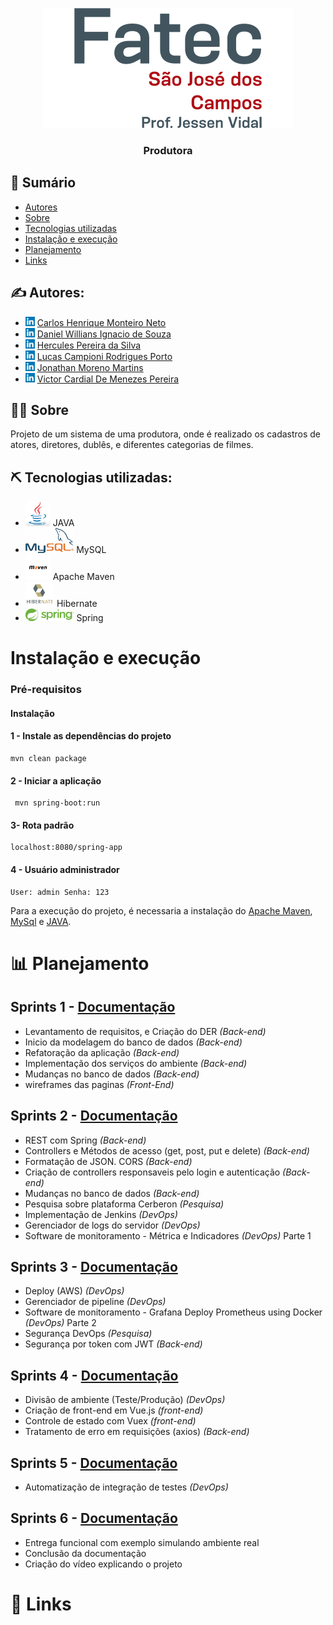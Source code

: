<p align="center">
  <a href="" rel="noopener">
 <img src="imagem/logo_fatecsjc.png" alt="Project logo"></a>
</p>

<h3 align="center">Produtora</h3>


## 📝 Sumário

- [Autores](#authors)
- [Sobre](#about)
- [Tecnologias utilizadas](#tech_utilizadas)
- [Instalação e execução](#install)
- [Planejamento](#planejamento)
- [Links](#links)

## ✍️ Autores:  <a name = "authors"></a>
- <img src="imagem\linkedln.png" height=15px> [Carlos Henrique Monteiro Neto ](https://www.linkedin.com/in/carlos-henrique-monteiro-neto-b62a0413a/) 
- <img src="imagem\linkedln.png" height=15px> [Daniel Willians Ignacio de Souza](https://www.linkedin.com/in/danielwisouza/)
- <img src="imagem\linkedln.png" height=15px> [Hercules Pereira da Silva](https://www.linkedin.com/in/hercules-pereira-03189711a/) 
- <img src="imagem\linkedln.png" height=15px> [Lucas Campioni Rodrigues Porto](https://www.linkedin.com/in/lucascampioni/) 
- <img src="imagem\linkedln.png" height=15px> [Jonathan Moreno Martins](https://www.linkedin.com/in/jonathanmmartins/) 
- <img src="imagem\linkedln.png" height=15px> [Victor Cardial De Menezes Pereira]() 

## 🕵🏼 Sobre <a name = "about"></a>

Projeto de um sistema de uma produtora, onde é realizado os cadastros de atores, diretores, dublês, e diferentes categorias de filmes.


## ⛏️ Tecnologias utilizadas:  <a name = "tech_utilizadas"></a>
- [<img src="imagem\java.jpg" height=40px>](https://www.oracle.com/br/Java/) JAVA
- [<img src="imagem\mysql.png" height=40px>](https://www.mysql.com//) MySQL
- [<img src="imagem\maven.jpg" height=40px>](https://maven.apache.org/) Apache Maven
- [<img src="imagem\hibernate.png" height=40px>](https://hibernate.org/) Hibernate
- [<img src="imagem\spring.png" height=20px>](https://spring.io/) Spring


#  Instalação e execução  <a name = "tinstall"></a>
### Pré-requisitos

#### Instalação

#### 1 - Instale as dependências do projeto
```
mvn clean package
```
#### 2 - Iniciar a aplicação
```
 mvn spring-boot:run
```
#### 3- Rota padrão
```
localhost:8080/spring-app
```
#### 4 - Usuário administrador
```
User: admin Senha: 123
```
Para a execução do projeto, é necessaria a instalação do [Apache Maven](#tecnologias-utilizadas), [MySql](#tecnologias-utilizadas) e [JAVA](#tecnologias-utilizadas).

# 📊 Planejamento <a name = "planejamento"></a>
## Sprints 1 - [Documentação](https://github.com/herculespsilva/spring-boot-produtora/tree/master/docs/1entrega.md)
- Levantamento de requisitos, e Criação do DER *(Back-end)*
- Inicio da modelagem do banco de dados *(Back-end)*
- Refatoração da aplicação *(Back-end)*
- Implementação dos serviços do ambiente *(Back-end)*
- Mudanças no banco de dados *(Back-end)*
- wireframes das paginas *(Front-End)*

## Sprints 2 - [Documentação](https://github.com/herculespsilva/spring-boot-produtora/tree/master/docs/2entrega.md)
- REST com Spring *(Back-end)*
- Controllers e Métodos de acesso (get, post, put e delete) *(Back-end)*
- Formatação de JSON. CORS *(Back-end)*
- Criação de controllers responsaveis pelo login e autenticação *(Back-end)*
- Mudanças no banco de dados *(Back-end)*
- Pesquisa sobre plataforma Cerberon *(Pesquisa)*
- Implementação de Jenkins *(DevOps)*
- Gerenciador de logs do servidor *(DevOps)*
- Software de monitoramento - Métrica e Indicadores *(DevOps)* Parte 1

## Sprints 3 - [Documentação](https://github.com/herculespsilva/spring-boot-produtora/tree/master/docs/3entrega.md)
- Deploy (AWS) *(DevOps)*
- Gerenciador de pipeline *(DevOps)* 
- Software de monitoramento - Grafana Deploy Prometheus using Docker *(DevOps)* Parte 2
- Segurança DevOps *(Pesquisa)*
- Segurança por token com JWT *(Back-end)*

## Sprints 4 - [Documentação](https://github.com/herculespsilva/spring-boot-produtora/tree/master/docs/4entrega.md)
- Divisão de ambiente (Teste/Produção) *(DevOps)* 
- Criação de front-end em Vue.js *(front-end)*
- Controle de estado com Vuex *(front-end)*
- Tratamento de erro em requisições (axios) *(Back-end)*

## Sprints 5 - [Documentação](https://github.com/herculespsilva/spring-boot-produtora/tree/master/docs/5entrega.md)
- Automatização de integração de testes *(DevOps)*

## Sprints 6 - [Documentação](https://github.com/herculespsilva/spring-boot-produtora/tree/master/docs/6entrega.md)
- Entrega funcional com exemplo simulando ambiente real
- Conclusão da documentação
- Criação do vídeo explicando o projeto

# 💾 Links <a name = "links"></a>

